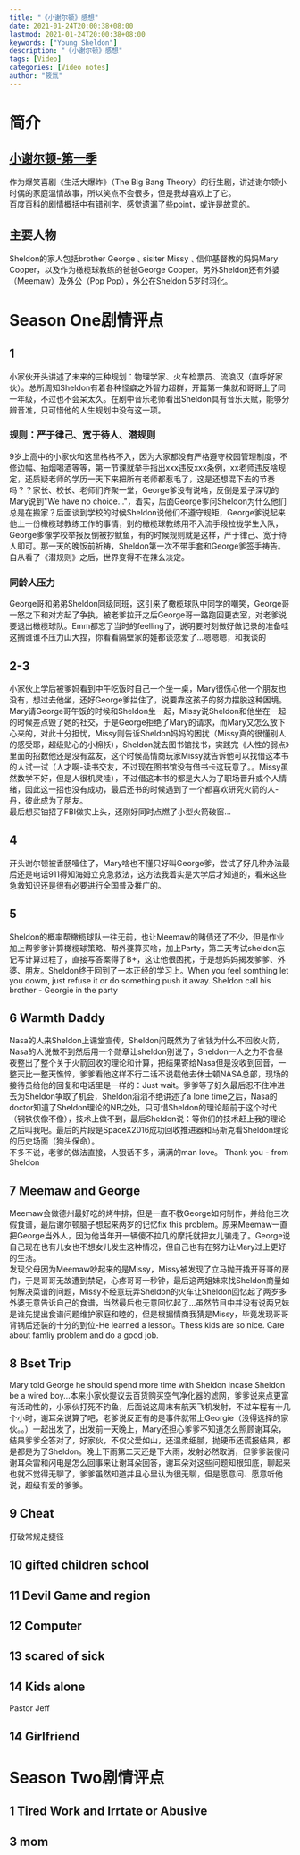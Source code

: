 ```yaml
---
title: "《小谢尔顿》感想"
date: 2021-01-24T20:00:38+08:00
lastmod: 2021-01-24T20:00:38+08:00
keywords: ["Young Sheldon"]
description: "《小谢尔顿》感想"
tags: [Video]
categories: [Video notes]
author: "筱氚"
---
```


# 简介
## [小谢尔顿-第一季](https://baike.baidu.com/item/%E5%B0%8F%E8%B0%A2%E5%B0%94%E9%A1%BF/20590430)
作为爆笑喜剧《生活大爆炸》（The Big Bang Theory）的衍生剧，讲述谢尔顿小时偶的家庭温情故事，所以笑点不会很多，但是我却喜欢上了它。  
百度百科的剧情概括中有错别字、感觉遗漏了些point，或许是故意的。
## 主要人物
Sheldon的家人包括brother George﹑sisiter Missy﹑信仰基督教的妈妈Mary Cooper，以及作为橄榄球教练的爸爸George Cooper。另外Sheldon还有外婆（Meemaw）及外公（Pop Pop），外公在Sheldon 5岁时羽化。
# Season One剧情评点
## 1
小家伙开头讲述了未来的三种规划：物理学家、火车检票员、流浪汉（直呼好家伙）。总所周知Sheldon有着各种怪癖之外智力超群，开篇第一集就和哥哥上了同一年级，不过也不会呆太久。在剧中音乐老师看出Sheldon具有音乐天赋，能够分辨音准，只可惜他的人生规划中没有这一项。
### 规则：严于律己、宽于待人、潜规则
9岁上高中的小家伙和这里格格不入，因为大家都没有严格遵守校园管理制度，不修边幅、抽烟喝酒等等，第一节课就举手指出xxx违反xxx条例，xx老师违反啥规定，还质疑老师的学历一天下来把所有老师都惹毛了，这是还想混下去的节奏吗？？家长、校长、老师们齐聚一堂，George爹没有说啥，反倒是爱子深切的Mary说到"We have no choice..."，着实，后面George爹问Sheldon为什么他们总是在搬家？后面谈到学校的时候Sheldon说他们不遵守规矩，George爹说起来他上一份橄榄球教练工作的事情，别的橄榄球教练用不入流手段拉拢学生入队，George爹像学校举报反倒被抄鱿鱼，有的时候规则就是这样，严于律己、宽于待人即可。那一天的晚饭前祈祷，Sheldon第一次不带手套和George爹签手祷告。  
自从看了《潜规则》之后，世界变得不在辣么淡定。
### 同龄人压力  
George哥和弟弟Sheldon同级同班，这引来了橄榄球队中同学的嘲笑，George哥一怒之下和对方起了争执，被老爹拉开之后George哥一路跑回更衣室，对老爹说要退出橄榄球队。Emm都忘了当时的feelling了，说明要时刻做好做记录的准备哇  
这搁谁谁不压力山大捏，你看看隔壁家的娃都谈恋爱了...嗯嗯嗯，和我谈的
## 2-3
小家伙上学后被爹妈看到中午吃饭时自己一个坐一桌，Mary很伤心他一个朋友也没有，想过去他坐，还好George爹拦住了，说要靠这孩子的努力摆脱这种困境。Mary请George哥午饭的时候和Sheldon坐一起，Missy说Sheldon和他坐在一起的时候差点毁了她的社交，于是George拒绝了Mary的请求，而Mary又怎么放下心来的，对此十分担忧，Missy则告诉Sheldon妈妈的困扰（Missy真的很懂别人的感受耶，超级贴心的小棉袄），Sheldon就去图书馆找书，实践完《人性的弱点》里面的招数他还是没有盆友，这个时候高情商玩家Missy就告诉他可以找借这本书的人试一试（人才啊-读书交友，不过现在图书馆没有借书卡这玩意了。。Missy虽然数学不好，但是人很机灵哇），不过借这本书的都是大人为了职场晋升或个人情绪，因此这一招也没有成功，最后还书的时候遇到了一个都喜欢研究火箭的人-丹，彼此成为了朋友。  
最后想买铀招了FBI做实上头，还刚好同时点燃了小型火箭破窗...
## 4
开头谢尔顿被香肠噎住了，Mary啥也不懂只好叫George爹，尝试了好几种办法最后还是电话911得知海姆立克急救法，这方法我着实是大学后才知道的，看来这些急救知识还是很有必要进行全国普及推广的。
## 5
Sheldon的概率帮橄榄球队一往无前，也让Meemaw的赌债还了不少，但是作业加上帮爹爹计算橄榄球策略、帮外婆算买啥，加上Party，第二天考试sheldon忘记写计算过程了，直接写答案得了B+，这让他很困扰，于是想妈妈揭发爹爹、外婆、朋友。Sheldon终于回到了一本正经的学习上。When you feel somthing let you dowm, just refuse it or do something push it away.
Sheldon call his brother - Georgie in the party
## 6 Warmth Daddy
Nasa的人来Sheldon上课堂宣传，Sheldon问既然为了省钱为什么不回收火箭，Nasa的人说做不到然后用一个勋章让sheldon别说了，Sheldon一人之力不舍昼夜整出了整个关于火箭回收的理论和计算，把结果寄给Nasa但是没收到回音，一整天比一整天憔悴，爹爹看他这样不行二话不说载他去休士顿NASA总部，现场的接待员给他的回复和电话里是一样的：Just wait。爹爹等了好久最后忍不住冲进去为Sheldon争取了机会，Sheldon滔滔不绝讲述了a lone time之后，Nasa的doctor知道了Sheldon理论的NB之处，只可惜Sheldon的理论超前于这个时代（钢铁侠像不像），技术上做不到，最后Sheldon说：等你们的技术赶上我的理论之后叫我吧。最后的片段是SpaceX2016成功回收推进器和马斯克看Sheldon理论的历史场面（狗头保命）。  
不多不说，老爹的做法直接，人狠话不多，满满的man love。 Thank you - from Sheldon
## 7 Meemaw and George
Meemaw会做德州最好吃的烤牛排，但是一直不教George如何制作，并给他三次假食谱，最后谢尔顿脑子想起来两岁的记忆fix this problem。原来Meemaw一直把George当外人，因为他当年开一辆傻不拉几的摩托就把女儿骗走了。George说自己现在也有儿女也不想女儿发生这种情况，但自己也有在努力让Mary过上更好的生活。  
发现父母因为Meemaw吵起来的是Missy，Missy被发现了立马抛开撬开哥哥的房门，于是哥哥无故遭到禁足，心疼哥哥一秒钟，最后这两姐妹来找Sheldon商量如何解决菜谱的问题，Missy不经意玩弄Sheldon的火车让Sheldon回忆起了两岁多外婆无意告诉自己的食谱，当然最后也无意回忆起了...虽然节目中并没有说两兄妹是谁先提出食谱问题维护家庭和睦的，但是根据情商我猜是Missy，毕竟发现哥哥背锅后还装的十分的到位-He learned a lesson。Thess kids are so nice. Care about famliy problem and do a good job.
## 8 Bset Trip
Mary told George he should spend more time with Sheldon incase Sheldon be a wired boy...本来小家伙提议去百货购买空气净化器的滤网，爹爹说来点更富有活动性的，小家伙打死不钓鱼，后面说这周末有航天飞机发射，不过车程有十几个小时，谢耳朵说算了吧，老爹说反正有的是事件就带上Georgie（没得选择的家伙。。）一起出发了，出发前一天晚上，Mary还担心爹爹不知道怎么照顾谢耳朵，结果爹爹全答对了，好家伙，不仅父爱如山，还温柔细腻，抛硬币还谎报结果，都是都是为了Sheldon。晚上下雨第二天还是下大雨，发射必然取消，但爹爹装傻问谢耳朵雷和闪电是怎么回事来让谢耳朵回答，谢耳朵对这些问题知根知底，聊起来也就不觉得无聊了，爹爹虽然知道并且心里认为很无聊，但是愿意问、愿意听他说，超级有爱的爹爹。
## 9 Cheat
打破常规走捷径
## 10 gifted children school
## 11 Devil Game and region
## 12 Computer
## 13 scared of sick
## 14 Kids alone
Pastor Jeff
## 14 Girlfriend
# Season Two剧情评点
## 1 Tired Work and Irrtate or Abusive
## 3 mom